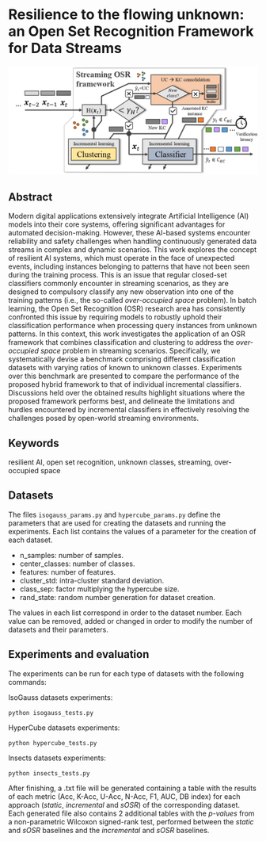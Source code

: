 # Resilience to the flowing unknown: an Open Set Recognition Framework for Data Streams
![alt text](streaming_osr_framework.jpg)
## Abstract
Modern digital applications extensively integrate Artificial Intelligence (AI) models into their core systems, offering significant advantages for automated decision-making. 
However, these AI-based systems encounter reliability and safety challenges when handling continuously generated data streams in complex and dynamic scenarios. 
This work explores the concept of resilient AI systems, which must operate in the face of unexpected events, including instances belonging to patterns that have not been seen during the training process. 
This is an issue that regular closed-set classifiers commonly encounter in streaming scenarios, as they are designed to compulsory classify any new observation into one of the training patterns 
(i.e., the so-called *over-occupied space* problem). In batch learning, the Open Set Recognition (OSR) research area has consistently confronted this issue 
by requiring models to robustly uphold their classification performance when processing query instances from unknown patterns. In this context, 
this work investigates the application of an OSR framework that combines classification and clustering to address the *over-occupied space* problem in streaming scenarios. 
Specifically, we systematically devise a benchmark comprising different classification datasets with varying ratios of known to unknown classes. 
Experiments over this benchmark are presented to compare the performance of the proposed hybrid framework to that of individual incremental classifiers. 
Discussions held over the obtained results highlight situations where the proposed framework performs best, and delineate 
the limitations and hurdles encountered by incremental classifiers in effectively resolving the challenges posed by open-world streaming environments.
## Keywords
resilient AI, open set recognition, unknown classes, streaming, over-occupied space

## Datasets
The files `isogauss_params.py` and `hypercube_params.py` define the parameters that are used for creating the datasets and 
running the experiments. Each list contains the values of a parameter for the creation of each dataset.
* n_samples: number of samples.
* center_classes: number of classes.
* features: number of features.
* cluster_std: intra-cluster standard deviation.
* class_sep: factor multiplying the hypercube size.
* rand_state: random number generation for dataset creation.

The values in each list correspond in order to the dataset number. Each value can be removed, added or changed in order to 
modify the number of datasets and their parameters.


## Experiments and evaluation
The experiments can be run for each type of datasets with the following commands:

IsoGauss datasets experiments:
```console
python isogauss_tests.py
```
HyperCube datasets experiments:
```console
python hypercube_tests.py
```
Insects datasets experiments:
```console
python insects_tests.py
```
After finishing, a .txt file will be generated containing a table with the results of each metric (Acc, K-Acc, U-Acc, 
N-Acc, F1, AUC, DB index) for each approach (*static*, *incremental* and *sOSR*) of the corresponding dataset. Each
generated file also contains 2 additional tables with the *p-values* from a non-parametric Wilcoxon signed-rank test,
performed between the *static* and *sOSR* baselines and the *incremental* and *sOSR* baselines.